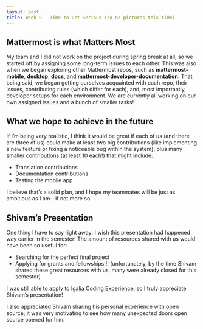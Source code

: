 ```yaml
---
layout: post
title: Week 9 - Time to Get Serious (so no pictures this time)
---
```


## Mattermost is what Matters Most

My team and I did not work on the project during spring break at all, so we started off by assigning some long-term issues to each other. This was also when we began exploring other Mattermost repos, such as **mattermost-mobile**, **desktop**, **docs**, and **mattermost-developer-documentation**. That being said, we began getting ourselves acquainted with each repo, their issues, contributing rules (which differ for each), and, most importantly, developer setups for each environment. We are currently all working on our own assigned issues and a bunch of smaller tasks!

<!--more-->

## What we hope to achieve in the future

If I’m being very realistic, I think it would be great if each of us (and there are three of us) could make at least two big contributions (like implementing a new feature or fixing a noticeable bug within the system), plus many smaller contributions (at least 10 each!) that might include:

- Translation contributions
- Documentation contributions
- Testing the mobile app

I believe that’s a solid plan, and I hope my teammates will be just as ambitious as I am—if not more so.

## Shivam’s Presentation

One thing I have to say right away: I wish this presentation had happened way earlier in the semester! The amount of resources shared with us would have been so useful for:

- Searching for the perfect final project
- Applying for grants and fellowships!!! (unfortunately, by the time Shivam shared these great resources with us, many were already closed for this semester)

I was still able to apply to [Igalia Coding Experience](https://www.igalia.com/coding-experience/), so I truly appreciate Shivam’s presentation!

I also appreciated Shivam sharing his personal experience with open source; it was very motivating to see how many unexpected doors open source opened for him.
